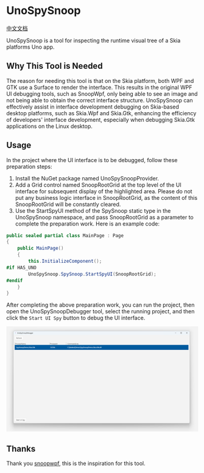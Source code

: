 ﻿# UnoSpySnoop

[中文文档](./README_zh-cn.md)

UnoSpySnoop is a tool for inspecting the runtime visual tree of a Skia platforms Uno app.

## Why This Tool is Needed

The reason for needing this tool is that on the Skia platform, both WPF and GTK use a Surface to render the interface. This results in the original WPF UI debugging tools, such as SnoopWpf, only being able to see an image and not being able to obtain the correct interface structure. UnoSpySnoop can effectively assist in interface development debugging on Skia-based desktop platforms, such as Skia.Wpf and Skia.Gtk, enhancing the efficiency of developers' interface development, especially when debugging Skia.Gtk applications on the Linux desktop.

## Usage

In the project where the UI interface is to be debugged, follow these preparation steps:

1. Install the NuGet package named UnoSpySnoopProvider.
2. Add a Grid control named SnoopRootGrid at the top level of the UI interface for subsequent display of the highlighted area. Please do not put any business logic interface in SnoopRootGrid, as the content of this SnoopRootGrid will be constantly cleared.
3. Use the StartSpyUI method of the SpySnoop static type in the UnoSpySnoop namespace, and pass SnoopRootGrid as a parameter to complete the preparation work. Here is an example code:

```csharp
public sealed partial class MainPage : Page
{
    public MainPage()
    {
        this.InitializeComponent();
#if HAS_UNO
        UnoSpySnoop.SpySnoop.StartSpyUI(SnoopRootGrid);
#endif
    }
}
```

After completing the above preparation work, you can run the project, then open the UnoSpySnoopDebugger tool, select the running project, and then click the `Start UI Spy` button to debug the UI interface.

![](./Docs/Images/SelectDebugProcess.png)

## Thanks

Thank you [snoopwpf](https://github.com/snoopwpf/snoopwpf), this is the inspiration for this tool.